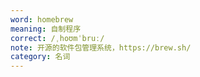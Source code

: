 ```yaml
---
word: homebrew
meaning: 自制程序
correct: /ˌhoʊmˈbruː/
note: 开源的软件包管理系统，https://brew.sh/
category: 名词
---
```

